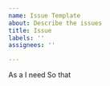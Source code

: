 ```yaml
---
name: Issue Template
about: Describe the issues
title: Issue
labels: ''
assignees: ''

---
```


As a 
I need 
So that
